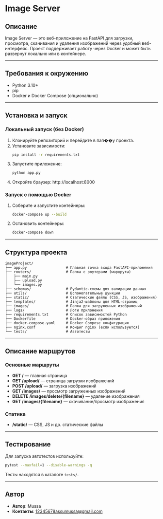 # Image Server

## Описание

Image Server — это веб-приложение на FastAPI для загрузки, просмотра, скачивания и удаления изображений через удобный веб-интерфейс. Проект поддерживает работу через Docker и может быть развернут локально или в контейнере.

---

## Требования к окружению

- Python 3.10+
- pip
- Docker и Docker Compose (опционально)

---

## Установка и запуск

### Локальный запуск (без Docker)
1. Клонируйте репозиторий и перейдите в пап��у проекта.
2. Установите зависимости:
   ```bash
   pip install -r requirements.txt
   ```
3. Запустите приложение:
   ```bash
   python app.py
   ```
4. Откройте браузер: http://localhost:8000

### Запуск с помощью Docker
1. Соберите и запустите контейнеры:
   ```bash
   docker-compose up --build
   ```
2. Остановить контейнеры:
   ```bash
   docker-compose down
   ```

---

## Структура проекта

```
imageProject/
├── app.py                  # Главная точка входа FastAPI-приложения
├── routers/                # Папка с роутерами (маршруты)
│   ├── main.py
│   ├── upload.py
│   └── images.py
├── schemas/                # Pydantic-схемы для валидации данных
├── utils/                  # Вспомогательные функции
├── static/                 # Статические файлы (CSS, JS, изображения)
├── templates/              # Jinja2-шаблоны для HTML-страниц
├── images/                 # Папка для загруженных изображений
├── logs/                   # Логи приложения
├── requirements.txt        # Список зависимостей Python
├── Dockerfile              # Docker-образ приложения
├── docker-compose.yaml     # Docker Compose конфигурация
├── nginx.conf              # Конфиг nginx (если используется)
└── tests/                  # Автотесты
```

---

## Описание маршрутов

### Основные маршруты

- **GET /** — главная страница
- **GET /upload/** — страница загрузки изображений
- **POST /upload/** — загрузка изображений
- **GET /images/** — просмотр загруженных изображений
- **DELETE /images/delete/{filename}** — удаление изображения
- **GET /images/{filename}** — скачивание/просмотр изображения

### Статика
- **/static/** — CSS, JS и др. статические файлы

---

## Тестирование

Для запуска автотестов используйте:
```bash
pytest --maxfail=1 --disable-warnings -q
```
Тесты находятся в каталоге `tests/`.

---

## Автор

- **Автор**: Mussa  
- **Контакты**: 12345678assumussa@gmail.com